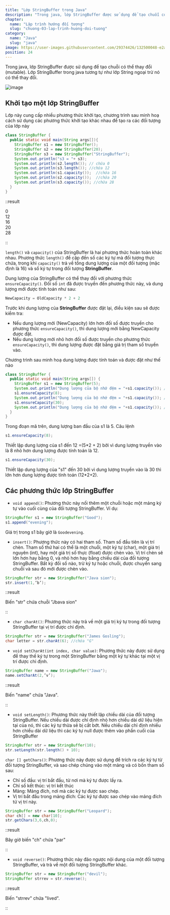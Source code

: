 ```yaml
---
title: "Lớp StringBuffer trong Java"
description: "Trong java, lớp StringBuffer được sử dụng để tạo chuỗi có thể thay đổi (mutable). Lớp StringBuffer trong java tương tự như lớp String ngoại trừ nó có thể thay đổi."
chapter:
  name: "Lập trình hướng đối tượng"
  slug: "chuong-03-lap-trinh-huong-doi-tuong"
category:
  name: "Java"
  slug: "java"
image: https://user-images.githubusercontent.com/29374426/132500048-e2a8272c-e223-4bef-a04e-36a79c9e78d6.png
position: 24
---
```


Trong java, lớp StringBuffer được sử dụng để tạo chuỗi có thể thay đổi (mutable). Lớp StringBuffer trong java tương tự như lớp String ngoại trừ nó có thể thay đổi.

![image](https://user-images.githubusercontent.com/29374426/132500048-e2a8272c-e223-4bef-a04e-36a79c9e78d6.png)

## Khởi tạo một lớp StringBuffer

Lớp này cung cấp nhiều phương thức khởi tạo, chương trình sau minh hoạ cách sử dụng các phương thức khởi tạo khác nhau để tạo ra các đối tượng của lớp này

```java
class StringBuffer {
  public static void main(String args[]){
    StringBuffer s1 = new StringBuffer();
    StringBuffer s2 = new StringBuffer(20);
    StringBuffer s3 = new StringBuffer("StringBuffer");
    System.out.println("s3 = "+ s3);
    System.out.println(s2.length()); // chứa 0
    System.out.println(s3.length()); //chứa 12
    System.out.println(s1.capacity());  //chứa 16
    System.out.println(s2.capacity());  //chứa 20
    System.out.println(s3.capacity()); //chứa 28
  }
}
```

::result

0<br/>
12<br/>
16<br/>
20<br/>
28

::

`length()` và `capacity()` của StringBuffer là hai phương thức hoàn toàn khác nhau. Phương thức `length()` đề cập đến số các ký tự mà đối tượng thực chứa, trong khi `capacity()` trả về tổng dung lượng của một đối tượng (mặc định là 16) và số ký tự trong đối tượng **StringBuffer**.

Dung lượng của StringBuffer có thể thay đổi với phương thức `ensureCapacity()`. Đối số `int` đã được truyền đến phương thức này, và dung lượng mới được tính toán như sau:

```java
NewCapacity = OldCapacity * 2 + 2
```

Trước khi dung lượng của **StringBuffer** được đặt lại, điều kiện sau sẽ được kiểm tra:

- Nếu dung lượng mới (NewCapacity) lớn hơn đối số được truyền cho phương thức `ensureCapacity()`, thì dung lượng mới bằng NewCapacity được đặt.
- Nếu dung lượng mới nhỏ hơn đối số được truyền cho phương thức `ensureCapacity()`, thì dung lượng được đặt bằng giá trị tham số truyền vào.

Chương trình sau minh hoạ dung lượng được tính toán và được đặt như thế nào

```java
class StringBuffer {
  public static void main(String args[]) {
    StringBuffer s1 = new StringBuffer(5);
    System.out.println("Dung lượng của bộ nhớ đệm = "+s1.capacity()); //chứa 5
    s1.ensureCapacity(8);
    System.out.println("Dung lượng của bộ nhớ đệm = "+s1.capacity()); //chứa 12
    s1.ensureCapacity(30);
    System.out.println("Dung lượng của bộ nhớ đệm = "+s1.capacity()); // chứa 30
  }
}
```

Trong đoạn mã trên, dung lượng ban đầu của s1 là 5. Câu lệnh

```java
s1.ensureCapacity(8);
```

Thiết lập dung lượng của s1 đến 12 =(5\*2 + 2) bởi vì dung lượng truyền vào là 8 nhỏ hơn dung lượng được tính toán là 12.

```java
s1.ensureCapacity(30);
```

Thiết lập dung lượng của "s1" đến 30 bởi vì dung lượng truyền vào là 30 thì lớn hơn dung lượng được tính toán (12\*2+2).

## Các phương thức lớp StringBuffer

- `void append()`: Phương thức này nối thêm một chuỗi hoặc một mảng ký tự vào cuối cùng của đối tượng StringBuffer. Ví dụ:

```java
StringBuffer s1 = new StringBuffer("Good");
s1.append("evening");
```

Giá trị trong s1 bây giờ là `Goodevening`.

- `insert()`: Phương thức này có hai tham số. Tham số đầu tiên là vị trí chèn. Tham số thứ hai có thể là một chuỗi, một ký tự (char), một giá trị nguyên (int), hay một giá trị số thực (float) được chèn vào. Vị trí chèn sẽ lớn hơn hay bằng 0, và nhỏ hơn hay bằng chiều dài của đối tượng StringBuffer. Bất kỳ đối số nào, trừ ký tự hoặc chuỗi, được chuyển sang chuỗi và sau đó mới được chèn vào.

```java
StringBuffer str = new StringBuffer("Java sion");
str.insert(1,’b’);
```

::result

Biến "str" chứa chuỗi "Jbava sion"

::

- `char charAt()`: Phương thức này trả về một giá trị ký tự trong đối tượng StringBuffer tại vị trí được chỉ định.

```java
StringBuffer str = new StringBuffer("James Gosling");
char letter = str.charAt(6); //chứa "G"
```

- `void setCharAt(int index, char value)`: Phương thức này được sử dụng để thay thế ký tự trong một StringBuffer bằng một ký tự khác tại một vị trí được chỉ định.

```java
StringBuffer name = new StringBuffer("Jawa");
name.setCharAt(2,’v’);
```

::result

Biến "name" chứa "Java".

::

- `void setLength()`: Phương thức này thiết lập chiều dài của đối tượng StringBuffer. Nếu chiều dài được chỉ định nhỏ hơn chiều dài dữ liệu hiện tại của nó, thì các ký tự thừa sẽ bị cắt bớt. Nếu chiểu dài chỉ định nhiều hơn chiều dài dữ liệu thì các ký tự null được thêm vào phần cuối của StringBuffer

```java
StringBuffer str = new StringBuffer(10);
str.setLength(str.length() + 10);
```

`char [] getChars()`: Phương thức này được sử dụng để trích ra các ký tự từ đối tượng StringBuffer, và sao chép chúng vào một mảng và có bốn tham số sau:

- Chỉ số đầu: vị trí bắt đầu, từ nơi mà ký tự được lấy ra.
- Chỉ số kết thúc: vị trí kết thúc
- Mảng: Mảng đích, nơi mà các ký tự được sao chép.
- Vị trí bắt đầu trong mảng đích: Các ký tự được sao chép vào mảng đích từ vị trí này.

```java
StringBuffer str = new StringBuffer("Leopard");
char ch[] = new char[10];
str.getChars(3,6,ch,0);
```

::result

Bây giờ biến "ch" chứa "par"

::

- `void reverse()`: Phương thức này đảo ngược nội dung của một đối tượng StringBuffer, và trả về một đối tượng StringBuffer khác.

```java
StringBuffer str = new StringBuffer("devil");
StringBuffer strrev = str.reverse();
```

::result

Biến "strrev" chứa "lived".

::
